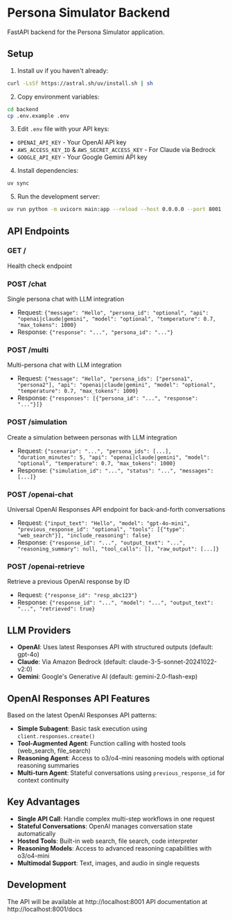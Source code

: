 # Persona Simulator Backend

FastAPI backend for the Persona Simulator application.

## Setup

1. Install uv if you haven't already:
```bash
curl -LsSf https://astral.sh/uv/install.sh | sh
```

2. Copy environment variables:
```bash
cd backend
cp .env.example .env
```

3. Edit `.env` file with your API keys:
- `OPENAI_API_KEY` - Your OpenAI API key
- `AWS_ACCESS_KEY_ID` & `AWS_SECRET_ACCESS_KEY` - For Claude via Bedrock
- `GOOGLE_API_KEY` - Your Google Gemini API key

4. Install dependencies:
```bash
uv sync
```

5. Run the development server:
```bash
uv run python -m uvicorn main:app --reload --host 0.0.0.0 --port 8001
```

## API Endpoints

### GET /
Health check endpoint

### POST /chat
Single persona chat with LLM integration
- Request: `{"message": "Hello", "persona_id": "optional", "api": "openai|claude|gemini", "model": "optional", "temperature": 0.7, "max_tokens": 1000}`
- Response: `{"response": "...", "persona_id": "..."}`

### POST /multi
Multi-persona chat with LLM integration
- Request: `{"message": "Hello", "persona_ids": ["persona1", "persona2"], "api": "openai|claude|gemini", "model": "optional", "temperature": 0.7, "max_tokens": 1000}`
- Response: `{"responses": [{"persona_id": "...", "response": "..."}]}`

### POST /simulation
Create a simulation between personas with LLM integration
- Request: `{"scenario": "...", "persona_ids": [...], "duration_minutes": 5, "api": "openai|claude|gemini", "model": "optional", "temperature": 0.7, "max_tokens": 1000}`
- Response: `{"simulation_id": "...", "status": "...", "messages": [...]}`

### POST /openai-chat
Universal OpenAI Responses API endpoint for back-and-forth conversations
- Request: `{"input_text": "Hello", "model": "gpt-4o-mini", "previous_response_id": "optional", "tools": [{"type": "web_search"}], "include_reasoning": false}`
- Response: `{"response_id": "...", "output_text": "...", "reasoning_summary": null, "tool_calls": [], "raw_output": [...]}`

### POST /openai-retrieve
Retrieve a previous OpenAI response by ID
- Request: `{"response_id": "resp_abc123"}`
- Response: `{"response_id": "...", "model": "...", "output_text": "...", "retrieved": true}`

## LLM Providers

- **OpenAI**: Uses latest Responses API with structured outputs (default: gpt-4o)
- **Claude**: Via Amazon Bedrock (default: claude-3-5-sonnet-20241022-v2:0)  
- **Gemini**: Google's Generative AI (default: gemini-2.0-flash-exp)

## OpenAI Responses API Features

Based on the latest OpenAI Responses API patterns:

- **Simple Subagent**: Basic task execution using `client.responses.create()`
- **Tool-Augmented Agent**: Function calling with hosted tools (web_search, file_search)
- **Reasoning Agent**: Access to o3/o4-mini reasoning models with optional reasoning summaries
- **Multi-turn Agent**: Stateful conversations using `previous_response_id` for context continuity

## Key Advantages

- **Single API Call**: Handle complex multi-step workflows in one request
- **Stateful Conversations**: OpenAI manages conversation state automatically
- **Hosted Tools**: Built-in web search, file search, code interpreter
- **Reasoning Models**: Access to advanced reasoning capabilities with o3/o4-mini
- **Multimodal Support**: Text, images, and audio in single requests

## Development

The API will be available at http://localhost:8001
API documentation at http://localhost:8001/docs